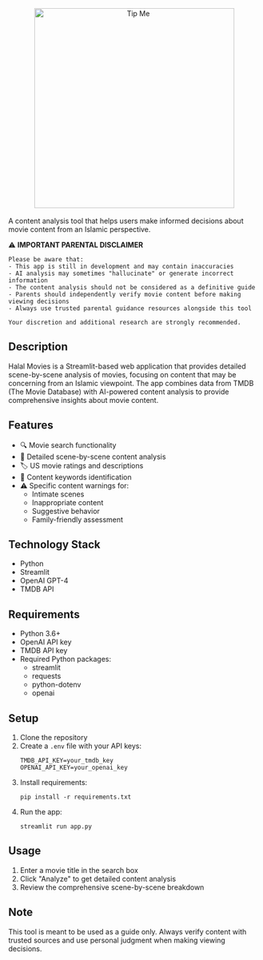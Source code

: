 <div align="center">
  <img src="https://github.com/user-attachments/assets/75ed3bdf-476d-4257-a676-26ccae251053" width="400" alt="Tip Me">
</div>
<br>
A content analysis tool that helps users make informed decisions about movie content from an Islamic perspective.

  ⚠️ **IMPORTANT PARENTAL DISCLAIMER**
    
    Please be aware that:
    - This app is still in development and may contain inaccuracies
    - AI analysis may sometimes "hallucinate" or generate incorrect information
    - The content analysis should not be considered as a definitive guide
    - Parents should independently verify movie content before making viewing decisions
    - Always use trusted parental guidance resources alongside this tool
    
    Your discretion and additional research are strongly recommended.

## Description
Halal Movies is a Streamlit-based web application that provides detailed scene-by-scene analysis of movies, focusing on content that may be concerning from an Islamic viewpoint. The app combines data from TMDB (The Movie Database) with AI-powered content analysis to provide comprehensive insights about movie content.

## Features
- 🔍 Movie search functionality
- 📝 Detailed scene-by-scene content analysis
- 🏷️ US movie ratings and descriptions
- 🎯 Content keywords identification
- ⚠️ Specific content warnings for:
  - Intimate scenes
  - Inappropriate content
  - Suggestive behavior
  - Family-friendly assessment

## Technology Stack
- Python
- Streamlit
- OpenAI GPT-4
- TMDB API

## Requirements
- Python 3.6+
- OpenAI API key
- TMDB API key
- Required Python packages:
  - streamlit
  - requests
  - python-dotenv
  - openai

## Setup
1. Clone the repository
2. Create a `.env` file with your API keys:
   ```
   TMDB_API_KEY=your_tmdb_key
   OPENAI_API_KEY=your_openai_key
   ```
3. Install requirements:
   ```
   pip install -r requirements.txt
   ```
4. Run the app:
   ```
   streamlit run app.py
   ```

## Usage
1. Enter a movie title in the search box
2. Click "Analyze" to get detailed content analysis
3. Review the comprehensive scene-by-scene breakdown

## Note
This tool is meant to be used as a guide only. Always verify content with trusted sources and use personal judgment when making viewing decisions.
